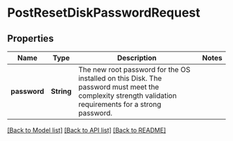 # PostResetDiskPasswordRequest

## Properties

Name | Type | Description | Notes
------------ | ------------- | ------------- | -------------
**password** | **String** | The new root password for the OS installed on this Disk. The password must meet the complexity strength validation requirements for a strong password. | 

[[Back to Model list]](../README.md#documentation-for-models) [[Back to API list]](../README.md#documentation-for-api-endpoints) [[Back to README]](../README.md)


